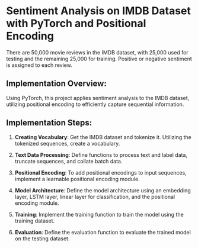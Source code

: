 # Sentiment Analysis on IMDB Dataset with PyTorch and Positional Encoding

There are 50,000 movie reviews in the IMDB dataset, with 25,000 used for testing and the remaining 25,000 for training. Positive or negative sentiment is assigned to each review. 

## Implementation Overview:
Using PyTorch, this project applies sentiment analysis to the IMDB dataset, utilizing positional encoding to efficiently capture sequential information.


## Implementation Steps:

1. **Creating Vocabulary**: Get the IMDB dataset and tokenize it. Utilizing the tokenized sequences, create a vocabulary.

2. **Text Data Processing**: Define functions to process text and label data, truncate sequences, and collate batch data.

3. **Positional Encoding**: To add positional encodings to input sequences, implement a learnable positional encoding module.

4. **Model Architecture**: Define the model architecture using an embedding layer, LSTM layer, linear layer for classification, and the positional encoding module.

5. **Training**: Implement the training function to train the model using the training dataset.

6. **Evaluation**: Define the evaluation function to evaluate the trained model on the testing dataset.
